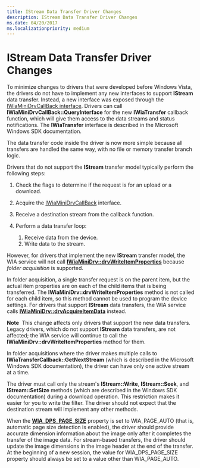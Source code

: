 ```yaml
---
title: IStream Data Transfer Driver Changes
description: IStream Data Transfer Driver Changes
ms.date: 04/20/2017
ms.localizationpriority: medium
---
```


# IStream Data Transfer Driver Changes


To minimize changes to drivers that were developed before Windows Vista, the drivers do not have to implement any new interfaces to support **IStream** data transfer. Instead, a new interface was exposed through the [IWiaMiniDrvCallBack interface](/windows-hardware/drivers/ddi/wiamindr_lh/nn-wiamindr_lh-iwiaminidrvcallback). Drivers can call **IWiaMiniDrvCallBack::QueryInterface** for the new **IWiaTransfer** callback function, which will give them access to the data streams and status notifications. The **IWiaTransfer** interface is described in the Microsoft Windows SDK documentation.

The data transfer code inside the driver is now more simple because all transfers are handled the same way, with no file or memory transfer branch logic.

Drivers that do not support the **IStream** transfer model typically perform the following steps:

1.  Check the flags to determine if the request is for an upload or a download.

2.  Acquire the [IWiaMiniDrvCallBack](/windows-hardware/drivers/ddi/wiamindr_lh/nn-wiamindr_lh-iwiaminidrvcallback) interface.

3.  Receive a destination stream from the callback function.

4.  Perform a data transfer loop:
    1.  Receive data from the device.
    2.  Write data to the stream.

However, for drivers that implement the new **IStream** transfer model, the WIA service will not call [**IWiaMiniDrv::drvWriteItemProperties**](/windows-hardware/drivers/ddi/wiamindr_lh/nf-wiamindr_lh-iwiaminidrv-drvwriteitemproperties) because *folder acquisition* is supported.

In folder acquisition, a single transfer request is on the parent item, but the actual item properties are on each of the child items that is being transferred. The **IWiaMiniDrv::drvWriteItemProperties** method is not called for each child item, so this method cannot be used to program the device settings. For drivers that support **IStream** data transfers, the WIA service calls [**IWiaMiniDrv::drvAcquireItemData**](/windows-hardware/drivers/ddi/wiamindr_lh/nf-wiamindr_lh-iwiaminidrv-drvacquireitemdata) instead.

**Note**  This change affects only drivers that support the new data transfers. Legacy drivers, which do not support **IStream** data transfers, are not affected; the WIA service will continue to call the **IWiaMiniDrv::drvWriteItemProperties** method for them.

 

In folder acquisitions where the driver makes multiple calls to **IWiaTransferCallback::GetNextStream** (which is described in the Microsoft Windows SDK documentation), the driver can have only one active stream at a time.

The driver must call only the stream's **IStream::Write**, **IStream::Seek**, and **IStream::SetSize** methods (which are described in the Windows SDK documentation) during a download operation. This restriction makes it easier for you to write the filter. The driver should not expect that the destination stream will implement any other methods.

When the [**WIA\_DPS\_PAGE\_SIZE**](./wia-dps-page-size.md) property is set to WIA\_PAGE\_AUTO (that is, automatic page size detection is enabled), the driver should provide accurate dimension information about the image only after it completes the transfer of the image data. For stream-based transfers, the driver should update the image dimensions in the image header at the end of the transfer. At the beginning of a new session, the value for WIA\_DPS\_PAGE\_SIZE property should always be set to a value other than WIA\_PAGE\_AUTO.

 

